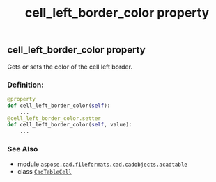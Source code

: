 ﻿---
title: cell_left_border_color property
second_title: Aspose.CAD for Python via .NET API References
description: 
type: docs
weight: 220
url: /python-net/aspose.cad.fileformats.cad.cadobjects.acadtable/cadtablecell/cell_left_border_color/
is_root: false
---

## cell_left_border_color property


Gets or sets the color of the cell left border.
### Definition:
```python
@property
def cell_left_border_color(self):
    ...
@cell_left_border_color.setter
def cell_left_border_color(self, value):
    ...
```

### See Also
* module [`aspose.cad.fileformats.cad.cadobjects.acadtable`](../../)
* class [`CadTableCell`](/cad/python-net/aspose.cad.fileformats.cad.cadobjects.acadtable/cadtablecell)
